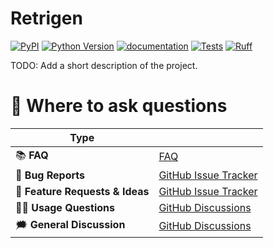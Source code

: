 # Retrigen


[![PyPI](https://img.shields.io/pypi/v/retrigen.svg)][pypi status]
[![Python Version](https://img.shields.io/pypi/pyversions/retrigen)][pypi status]
[![documentation](https://github.com/KennethEnevoldsen/retrigen/actions/workflows/documentation.yml/badge.svg)][documentation]
[![Tests](https://github.com/KennethEnevoldsen/retrigen/actions/workflows/tests.yml/badge.svg)][tests]
[![Ruff](https://img.shields.io/endpoint?url=https://raw.githubusercontent.com/astral-sh/ruff/main/assets/badge/v2.json)]([ruff])


[pypi status]: https://pypi.org/project/retrigen/
[documentation]: https://KennethEnevoldsen.github.io/retrigen/
[tests]: https://github.com/KennethEnevoldsen/retrigen/actions?workflow=Tests
[ruff]: https://github.com/astral-sh/ruff


<!-- start short-description -->

TODO: Add a short description of the project.

<!-- end short-description -->



# 💬 Where to ask questions

| Type                           |                        |
| ------------------------------ | ---------------------- |
| 📚 **FAQ**                      | [FAQ]                  |
| 🚨 **Bug Reports**              | [GitHub Issue Tracker] |
| 🎁 **Feature Requests & Ideas** | [GitHub Issue Tracker] |
| 👩‍💻 **Usage Questions**          | [GitHub Discussions]   |
| 🗯 **General Discussion**       | [GitHub Discussions]   |

[Installation]: https://KennethEnevoldsen.github.io/retrigen/installation.html
[Tutorials]: https://KennethEnevoldsen.github.io/retrigen/tutorials.html
[API Reference]: https://KennethEnevoldsen.github.io/retrigen/references.html
[FAQ]: https://KennethEnevoldsen.github.io/retrigen/faq.html
[github issue tracker]: https://github.com/KennethEnevoldsen/retrigen/issues
[github discussions]: https://github.com/KennethEnevoldsen/retrigen/discussions



